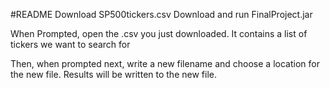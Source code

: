 #README
Download SP500tickers.csv
Download and run FinalProject.jar

When Prompted, open the .csv you just downloaded. It contains a list of tickers we want to search for

Then, when prompted next, write a new filename and choose a location for the new file. Results will be written to the new file.
